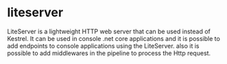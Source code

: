 # liteserver
LiteServer is a lightweight HTTP web server that can be used instead of Kestrel. It can be used in console .net core applications and it is possible to add endpoints to console applications using the LiteServer. also it is possible to add middlewares in the pipeline to process the Http request.
